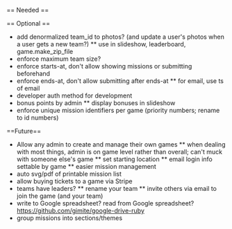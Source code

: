 == Needed ==

== Optional ==
* add denormalized team_id to photos? (and update a user's photos when a user gets a new team?)
** use in slideshow, leaderboard, game.make_zip_file
* enforce maximum team size?
* enforce starts-at, don't allow showing missions or submitting beforehand
* enforce ends-at, don't allow submitting after ends-at
** for email, use ts of email
* developer auth method for development
* bonus points by admin
** display bonuses in slideshow
* enforce unique mission identifiers per game (priority numbers; rename to id numbers)

==Future==
* Allow any admin to create and manage their own games
** when dealing with most things, admin is on game level rather than overall; can't muck with someone else's game
** set starting location
** email login info settable by game
** easier mission management
* auto svg/pdf of printable mission list
* allow buying tickets to a game via Stripe
* teams have leaders?
** rename your team
** invite others via email to join the game (and your team)
* write to Google spreadsheet? read from Google spreadsheet? https://github.com/gimite/google-drive-ruby
* group missions into sections/themes
